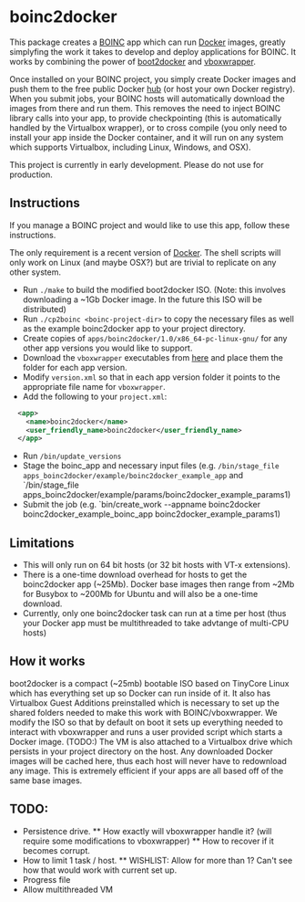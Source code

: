 boinc2docker
============

This package creates a [BOINC](https://boinc.berkeley.edu/) app which can run [Docker](https://www.docker.com/) images, greatly simplyfing the work it takes to develop and deploy applications for BOINC. It works by combining the power of [boot2docker](http://boot2docker.io/) and [vboxwrapper](http://boinc.berkeley.edu/trac/wiki/VboxApps).

Once installed on your BOINC project, you simply create Docker images and push them to the free public Docker [hub](hub.docker.com) (or host your own Docker registry). When you submit jobs, your BOINC hosts will automatically download the images from there and run them. This removes the need to inject BOINC library calls into your app, to provide checkpointing (this is automatically handled by the Virtualbox wrapper), or to cross compile (you only need to install your app inside the Docker container, and it will run on any system which supports Virtualbox, including Linux, Windows, and OSX). 

This project is currently in early development. Please do not use for production. 

Instructions
------------

If you manage a BOINC project and would like to use this app, follow these instructions. 

The only requirement is a recent version of [Docker](https://www.docker.com/). The shell scripts will only work on Linux (and maybe OSX?) but are trivial to replicate on any other system. 

* Run `./make` to build the modified boot2docker ISO. (Note: this involves downloading a ~1Gb Docker image. In the future this ISO will be distributed)
* Run `./cp2boinc <boinc-project-dir>` to copy the necessary files as well as the example boinc2docker app to your project directory. 
* Create copies of `apps/boinc2docker/1.0/x86_64-pc-linux-gnu/` for any other app versions you would like to support. 
* Download the `vboxwrapper` executables from [here](http://boinc.berkeley.edu/trac/wiki/VboxApps) and place them the folder for each app version.
* Modify `version.xml` so that in each app version folder it points to the appropriate file name for `vboxwrapper`.
* Add the following to your `project.xml`:
```xml
  <app>
    <name>boinc2docker</name>
    <user_friendly_name>boinc2docker</user_friendly_name>
  </app>
```
* Run `/bin/update_versions`
* Stage the boinc_app and necessary input files (e.g. `/bin/stage_file apps_boinc2docker/example/boinc2docker_example_app` and `/bin/stage_file apps_boinc2docker/example/params/boinc2docker_example_params1)
* Submit the job (e.g. `bin/create_work --appname boinc2docker boinc2docker_example_boinc_app boinc2docker_example_params1)


Limitations 
-----------
* This will only run on 64 bit hosts (or 32 bit hosts with VT-x extensions). 
* There is a one-time download overhead for hosts to get the boinc2docker app (~25Mb). Docker base images then range from ~2Mb for Busybox to ~200Mb for Ubuntu and will also be a one-time download. 
* Currently, only one boinc2docker task can run at a time per host (thus your Docker app must be multithreaded to take advtange of multi-CPU hosts)



How it works
------------

boot2docker is a compact (~25mb) bootable ISO based on TinyCore Linux which has everything set up so Docker can run inside of it. It also has Virtualbox Guest Additions preinstalled which is necessary to set up the shared folders needed to make this work with BOINC/vboxwrapper. We modify the ISO so that by default on boot it sets up everything needed to interact with vboxwrapper and runs a user provided script which starts a Docker image. (TODO:) The VM is also attached to a Virtualbox drive which persists in your project directory on the host. Any downloaded Docker images will be cached here, thus each host will never have to redownload any image. This is extremely efficient if your apps are all based off of the same base images. 


TODO:
-----
* Persistence drive. 
** How exactly will vboxwrapper handle it? (will require some modifications to vboxwrapper)
** How to recover if it becomes corrupt.
* How to limit 1 task / host. 
** WISHLIST: Allow for more than 1? Can't see how that would work with current set up. 
* Progress file
* Allow multithreaded VM
